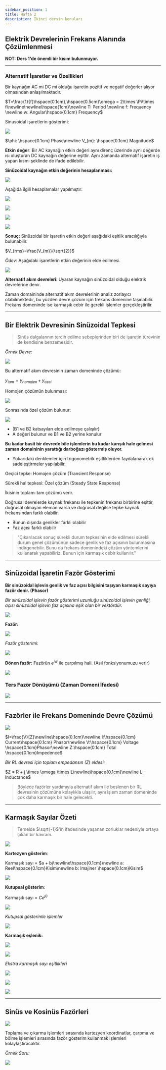 ```yaml
---
sidebar_position: 1
title: Hafta 2
description: İkinci dersin konuları
---
```

## Elektrik Devrelerinin Frekans Alanında Çözümlenmesi

**NOT: Ders 1'de önemli bir kısım bulunmuyor.**

---

### Alternatif İşaretler ve Özellikleri

Bir kaynağın AC mi DC mi olduğu işaretin pozitif ve negatif değerler alıyor olmasından anlaşılmaktadır.

$T=\frac{1}{f}\hspace{0.1cm},\hspace{0.5cm}\omega = 2\times \Pi\times f\newline\newline\hspace{1cm}\newline T: Period \newline f: Frequency \newline w: Angular\hspace{0.1cm} Frequency$


Sinusoidal işaretlerin gösterimi:

![](./hafta-2-img/gorsel-(2).png)

$\phi: \hspace{0.1cm} Phase\newline V_{m}: \hspace{0.1cm} Magnitude$

**Etkin değer**: Bir AC kaynağın etkin değeri aynı direnç üzerinde aynı değerde ısı oluşturan DC kaynağın değerine eşittir. Aynı zamanda alternatif işaretin iş yapan kısmı şeklinde de ifade edilebilir.

**Sinüzoidal kaynağın etkin değerinin hesaplanması:**

![](./hafta-2-img/gorsel-(1).png)

Aşağıda ilgili hesaplamalar yapılmıştır:

![](./hafta-2-img/gorsel-(3).png)

![](./hafta-2-img/gorsel-(4).png)

![](./hafta-2-img/gorsel-(5).png)

![](./hafta-2-img/gorsel-(6).png)

**Sonuç:** Sinüzoidal bir işaretin etkin değeri aşağıdaki eşitlik aracılığıyla bulunabilir.

$V_{rms}=\frac{V_{m}}{\sqrt{2}}$

*Ödev*: Aşağıdaki işaretlerin etkin değerinin elde edilmesi.

![](./hafta-2-img/gorsel-(7).png)

**Alternatif akım devreleri**: Uyaran kaynağın sinüzoidal olduğu elektrik devrelerine denir.

Zaman domaininde alternatif akım devrelerinin analiz zorlayıcı olabilmektedir, bu yüzden devre çözüm için frekans domenine taşınabilir. Frekans domeninde ise karmaşık cebir ile gerekli işlemler gerçekleştirilir.

---

## Bir Elektrik Devresinin Sinüzoidal Tepkesi

> Sinüs dalgalarının tercih edilme sebeplerinden biri de işaretin türevinin de kendisine benzemesidir.

*Örnek Devre:*

![](./hafta-2-img/gorsel-(8).png)

Bu alternatif akım devresinin zaman domeninde çözümü:

$y_{tam}=y_{homojen}+y_{ozel}$

Homojen çözümün bulunması:

![](./hafta-2-img/gorsel-(9).png)

Sonrasinda özel çözüm bulunur:

![](./hafta-2-img/gorsel-(10).png)

- (B1 ve B2 katsayıları elde edilmeye çalışılır)
- A değeri bulunur ve B1 ve B2 yerine konulur

**Bu kadar basit bir devrede bile işlemlerin bu kadar karışık hale gelmesi zaman domaininin yarattığı darboğazı göstermiş oluyor.**

- Yukarıdaki denklemler için trigonometrik eşitliklerden faydalanarak ek sadeleştirmeler yapılabilir.

Geçici tepke: Homojen çözüm (Transient Response)

Sürekli hal tepkesi: Özel çözüm (Steady State Response)

İkisinin toplamı tam çözümü verir.

Doğrusal devrelerde kaynak frekansı ile tepkenin frekansı birbirine eşittir, doğrusal olmayan eleman varsa ve doğrusal değilse tepke kaynak frekansından farklı olabilir.

- Bunun dışında genlikler farklı olabilir
- Faz açısı farklı olabilir

> "Çıkarılacak sonuç sürekli durum tepkesinin elde edilmesi sürekli durum genel çözümünün sadece genlik ve faz açısının bulunmasına indirgenebilir. Bunu da frekans domenindeki çözüm yöntemlerini kullanarak yapabiliriz. Bunun için karmaşık cebir kullanılır."

---

## Sinüzoidal İşaretin Fazör Gösterimi

**Bir sinüzoidal işlevin genlik ve faz açısı bilgisini taşıyan karmaşık sayıya fazör denir. (Phasor)**

*Bir sinüzoidal işlevin fazör gösterimi uzunluğu sinüzoidal işlevin genliği, açısı sinüzoidal işlevin faz açısına eşik olan bir vektördür.*

![](./hafta-2-img/gorsel-(11).png)

**Fazör:**

![](./hafta-2-img/gorsel-(13).png)

*Fazör gösterimi:*

![](./hafta-2-img/gorsel-(14).png)

**Dönen fazör:** Fazörün $e^{jw}$ ile çarpılmış hali. (Asıl fonksiyonumuzu verir)

![](./hafta-2-img/gorsel-(12).png)

### Ters Fazör Dönüşümü (Zaman Domeni İfadesi)

![](./hafta-2-img/gorsel-(15).png)

---

## Fazörler ile Frekans Domeninde Devre Çözümü

![](./hafta-2-img/gorsel-(16).png)

$I=\frac{V}{Z}\newline\hspace{0.1cm}\newline I:\hspace{0.1cm} Current\hspace{0.1cm} Phasor\newline V:\hspace{0.1cm} Voltage \hspace{0.1cm}Phasor\newline Z:\hspace{0.1cm} Total \hspace{0.1cm}Impedence$

*Bir RL devresi için toplam empedansın ($Z$) eldesi:*

$Z = R + j \times \omega \times L\newline\hspace{0.1cm}\newline L: Inductance$

> Böylece fazörler yardımıyla alternatif akım ile beslenen bir RL devresinin çözümüne kolaylıkla ulaşılır, aynı işlem zaman domeninde çok daha karmaşık bir hale gelecekti.

---

## Karmaşık Sayılar Özeti

>Temelde $\sqrt{-1}$'in ifadesinde yaşanan zorluklar nedeniyle ortaya çıkan bir kavram.

![](./hafta-2-img/gorsel-(20).png)

**Kartezyen gösterim**:

Karmaşık sayı = $a + bj\newline\hspace{0.1cm}\newline a: Reel\hspace{0.1cm}Kisim\newline b: Imajiner \hspace{0.1cm}Kisim$

![](./hafta-2-img/gorsel-(17).png)

**Kutupsal gösterim**:

Karmaşık sayı = $Ce^{j\theta}$

![](./hafta-2-img/gorsel-(18).png)

*Kutupsal gösterimle işlemler*

![](./hafta-2-img/gorsel-(22).png)


**Karmaşık eşlenik:**

![](./hafta-2-img/gorsel-(19).png)

![](./hafta-2-img/gorsel-(21).png)

*Ekstra karmaşık sayı eşitlikleri*

![](./hafta-2-img/gorsel-(23).png)

![](./hafta-2-img/gorsel-(24).png)

![](./hafta-2-img/gorsel-(25).png)

---

## Sinüs ve Kosinüs Fazörleri

![](./hafta-2-img/gorsel-(26).png)

Toplama ve çıkarma işlemleri sırasında kartezyen koordinatlar, çarpma ve bölme işlemleri sırasında fazör gösterim kullanmak işlemleri kolaylaştıracaktır.

*Örnek Soru:*

![](./hafta-2-img/gorsel-(27).png)